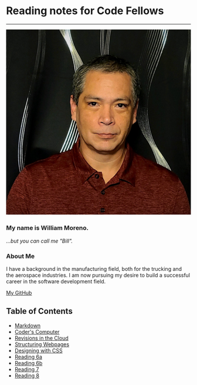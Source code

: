 # Reading notes for Code Fellows

---

![Profile Pic](Bill-Pic.jpg)

### My name is William Moreno.

_...but you can call me "Bill"._

### About Me

I have a background in the manufacturing field, both for the trucking and the aerospace industries. I am now pursuing my desire to build a successful career in the software development field.

[My GitHub](https://github.com/William-Moreno)

## Table of Contents

- [Markdown](markdown.md)
- [Coder's Computer](coders_computer.md)
- [Revisions in the Cloud](revisions_in_the_cloud.md)
- [Structuring Webpages](structuring_webpages.md)
- [Designing with CSS](css_styling.md)
- [Reading 6a]()
- [Reading 6b]()
- [Reading 7]()
- [Reading 8]()
